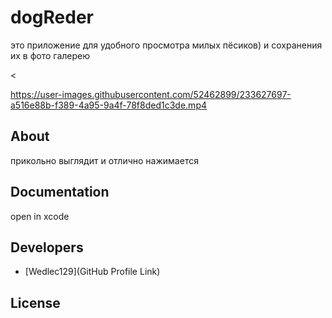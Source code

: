 # dogReder

это приложение для удобного просмотра милых пёсиков)
и сохранения их в фото галерею

<p align="center">
     
<

https://user-images.githubusercontent.com/52462899/233627697-a516e88b-f389-4a95-9a4f-78f8ded1c3de.mp4

>
</p>













## About

прикольно выглядит и отлично нажимается

## Documentation

open in xcode 

## Developers

- [Wedlec129](GitHub Profile Link)

## License

